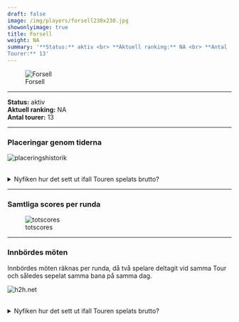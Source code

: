 ```yaml
---  
draft: false  
image: /img/players/forsell230x230.jpg  
showonlyimage: true  
title: Forsell  
weight: NA  
summary: '**Status:** aktiv <br> **Aktuell ranking:** NA <br> **Antal
Tourer:** 13'  
---
```


<figure>
<img src="/img/players/forsell230x230.jpg" alt="Forsell" />
<figcaption aria-hidden="true">Forsell</figcaption>
</figure>

------------------------------------------------------------------------

**Status:** aktiv  
**Aktuell ranking:** NA  
**Antal tourer:** 13

------------------------------------------------------------------------

### Placeringar genom tiderna

![placeringshistorik](/playerstats/Forsell.placing.net.png) <br><br>
<details> <summary>Nyfiken hur det sett ut ifall Touren spelats
brutto?</summary> <p>

![placeringshistorik](/playerstats/Forsell.placing.gross.png) </p>
</details>

------------------------------------------------------------------------

### Samtliga scores per runda

<figure>
<img src="/playerstats/Forsell.totscores.png" alt="totscores" />
<figcaption aria-hidden="true">totscores</figcaption>
</figure>

------------------------------------------------------------------------

### Innbördes möten

Innbördes möten räknas per runda, då två spelare deltagit vid samma Tour
och således sepelat samma bana på samma dag.

![h2h.net](/playerstats/Forsell.h2h.net.png) <br><br> <details>
<summary>Nyfiken hur det sett ut ifall Touren spelats brutto?</summary>
<p>

![h2h.gross](/playerstats/Forsell.h2h.gross.png) </p> </details>

